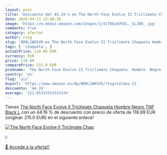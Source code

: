 ```yaml
---
layout: post
title: 'Descuento del 44.19 % en The North Face Evolve II Triclimate Chaq'
date: 2020-04-13 23:48:30
image: 'https://m.media-amazon.com/images/I/4170Eu07h5L._SL200_.jpg'
comments: true
category: ofertas
author: ring
slug: 'B00L1W65VO-es The North Face Evolve II Triclimate Chaqueta Hombre Negro...'
tags: [ 'chaqueta', ]
actualPrice: 119.99 EUR
currency: EUR
price: 119.99
comparePrice: 215.0 EUR
prodname: 'The North Face Evolve II Triclimate Chaqueta  Hombre  Negro  TNF Black   L'
country: 'es'
flag: '🇪🇸'
buyurl: 'https://www.amazon.es/dp/B00L1W65VO/?tag=tolees-21'
descuento: '44.19'
average: '121.65333333333334'
---
```


Tienes [The North Face Evolve II Triclimate Chaqueta  Hombre  Negro  TNF Black   L](https://www.amazon.es/dp/B00L1W65VO/?tag=tolees-21) con un 44.19 % de descuento con precio de oferta de 119.99 EUR (original: 215.0 EUR) en el siguiente enlace!

[![The North Face Evolve II Triclimate Chaq](https://m.media-amazon.com/images/I/4170Eu07h5L._SL200_.jpg)](https://www.amazon.es/dp/B00L1W65VO/?tag=tolees-21)

ℹ️:


[🛒 Accede a la oferta!!](https://www.amazon.es/dp/B00L1W65VO/?tag=tolees-21)
